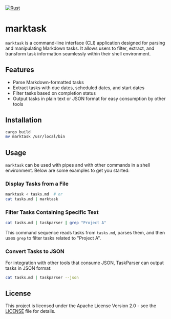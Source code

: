 [![Rust](https://github.com/ruivieira/marktask/actions/workflows/rust.yaml/badge.svg)](https://github.com/ruivieira/marktask/actions/workflows/rust.yaml)
# marktask

`marktask` is a command-line interface (CLI) application designed for parsing and manipulating Markdown tasks. 
It allows users to filter, extract, and transform task information seamlessly within their shell environment.

## Features

- Parse Markdown-formatted tasks
- Extract tasks with due dates, scheduled dates, and start dates
- Filter tasks based on completion status
- Output tasks in plain text or JSON format for easy consumption by other tools

## Installation

```sh
cargo build
mv marktask /usr/local/bin
```

## Usage

`marktask` can be used with pipes and with other commands in a shell environment. 
Below are some examples to get you started:

### Display Tasks from a File

```sh
marktask < tasks.md  # or
cat tasks.md | marktask
```

### Filter Tasks Containing Specific Text

```sh
cat tasks.md | taskparser | grep "Project A"
```

This command sequence reads tasks from `tasks.md`, parses them, and then uses `grep` to filter tasks related to "Project A".

### Convert Tasks to JSON

For integration with other tools that consume JSON, TaskParser can output tasks in JSON format:

```sh
cat tasks.md | taskparser --json
```

## License

This project is licensed under the Apache License Version 2.0 - see the [LICENSE](./LICENSE) file for details.